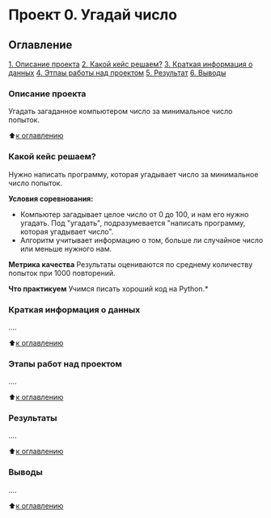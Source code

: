 # Проект 0. Угадай число

## Оглавление
[1. Описание проекта](https://github.com/SignZ2021/sf-data-science/tree/main/project_0/readme.md#Описание-проекта) 
[2. Какой кейс решаем?](https://github.com/SignZ2021/sf-data-science/tree/main/project_0/readme.md#Какой-кейс-решаем) 
[3. Краткая информация о данных](https://github.com/SignZ2021/sf-data-science/tree/main/project_0/readme.md#Краткая-информация-о-данных)
[4. Этпаы работы над проектом](https://github.com/SignZ2021/sf-data-science/tree/main/project_0/readme.md#Этпаы-работы-над-проектом)
[5. Результат](https://github.com/SignZ2021/sf-data-science/tree/main/project_0/readme.md#Результат)
[6. Выводы](https://github.com/SignZ2021/sf-data-science/tree/main/project_0/readme.md#Выводы)

### Описание проекта
Угадать загаданное компьютером число за минимальное число попыток.

:arrow_up:[к оглавлению](https://github.com/SignZ2021/sf-data-science/tree/main/project_0/readme.md#Оглавление)


### Какой кейс решаем?
Нужно написать программу, которая угадывает число за минимальное число попыток.

**Условия соревнования:**
- Компьютер загадывает целое число от 0 до 100, и нам его нужно угадать. Под "угадать", подразумевается "написать программу, которая угадывает число".
- Алгоритм учитывает информацию о том, больше ли случайное число или меньше нужного нам.

**Метрика качества**
Результаты оцениваются по среднему количеству попыток при 1000 повторений.

**Что практикуем**
Учимся писать хороший код на Python.*


### Краткая информация о данных
....

:arrow_up:[к оглавлению](https://github.com/SignZ2021/sf-data-science/tree/main/project_0/readme.md#Оглавление)


### Этапы работ над проектом
....

:arrow_up:[к оглавлению](https://github.com/SignZ2021/sf-data-science/tree/main/project_0/readme.md#Оглавление)


### Результаты
....

:arrow_up:[к оглавлению](https://github.com/SignZ2021/sf-data-science/tree/main/project_0/readme.md#Оглавление)


### Выводы
....

:arrow_up:[к оглавлению](https://github.com/SignZ2021/sf-data-science/tree/main/project_0/readme.md#Оглавление)
